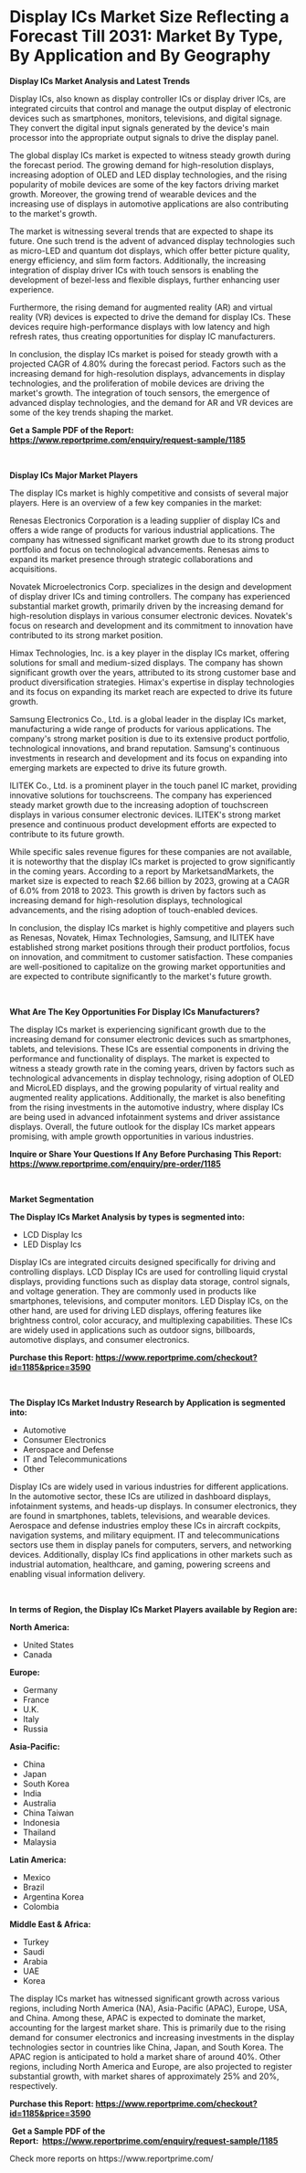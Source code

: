 <p><h1>Display ICs Market Size Reflecting a Forecast Till 2031: Market By Type, By Application and By Geography</h1></p><p><strong>Display ICs Market Analysis and Latest Trends</strong></p>
<p><p>Display ICs, also known as display controller ICs or display driver ICs, are integrated circuits that control and manage the output display of electronic devices such as smartphones, monitors, televisions, and digital signage. They convert the digital input signals generated by the device's main processor into the appropriate output signals to drive the display panel.</p><p>The global display ICs market is expected to witness steady growth during the forecast period. The growing demand for high-resolution displays, increasing adoption of OLED and LED display technologies, and the rising popularity of mobile devices are some of the key factors driving market growth. Moreover, the growing trend of wearable devices and the increasing use of displays in automotive applications are also contributing to the market's growth.</p><p>The market is witnessing several trends that are expected to shape its future. One such trend is the advent of advanced display technologies such as micro-LED and quantum dot displays, which offer better picture quality, energy efficiency, and slim form factors. Additionally, the increasing integration of display driver ICs with touch sensors is enabling the development of bezel-less and flexible displays, further enhancing user experience.</p><p>Furthermore, the rising demand for augmented reality (AR) and virtual reality (VR) devices is expected to drive the demand for display ICs. These devices require high-performance displays with low latency and high refresh rates, thus creating opportunities for display IC manufacturers.</p><p>In conclusion, the display ICs market is poised for steady growth with a projected CAGR of 4.80% during the forecast period. Factors such as the increasing demand for high-resolution displays, advancements in display technologies, and the proliferation of mobile devices are driving the market's growth. The integration of touch sensors, the emergence of advanced display technologies, and the demand for AR and VR devices are some of the key trends shaping the market.</p></p>
<p><strong>Get a Sample PDF of the Report:&nbsp; <a href="https://www.reportprime.com/enquiry/request-sample/1185">https://www.reportprime.com/enquiry/request-sample/1185</a></strong></p>
<p>&nbsp;</p>
<p><strong>Display ICs Major Market Players</strong></p>
<p><p>The display ICs market is highly competitive and consists of several major players. Here is an overview of a few key companies in the market:</p><p>Renesas Electronics Corporation is a leading supplier of display ICs and offers a wide range of products for various industrial applications. The company has witnessed significant market growth due to its strong product portfolio and focus on technological advancements. Renesas aims to expand its market presence through strategic collaborations and acquisitions.</p><p>Novatek Microelectronics Corp. specializes in the design and development of display driver ICs and timing controllers. The company has experienced substantial market growth, primarily driven by the increasing demand for high-resolution displays in various consumer electronic devices. Novatek's focus on research and development and its commitment to innovation have contributed to its strong market position.</p><p>Himax Technologies, Inc. is a key player in the display ICs market, offering solutions for small and medium-sized displays. The company has shown significant growth over the years, attributed to its strong customer base and product diversification strategies. Himax's expertise in display technologies and its focus on expanding its market reach are expected to drive its future growth.</p><p>Samsung Electronics Co., Ltd. is a global leader in the display ICs market, manufacturing a wide range of products for various applications. The company's strong market position is due to its extensive product portfolio, technological innovations, and brand reputation. Samsung's continuous investments in research and development and its focus on expanding into emerging markets are expected to drive its future growth.</p><p>ILITEK Co., Ltd. is a prominent player in the touch panel IC market, providing innovative solutions for touchscreens. The company has experienced steady market growth due to the increasing adoption of touchscreen displays in various consumer electronic devices. ILITEK's strong market presence and continuous product development efforts are expected to contribute to its future growth.</p><p>While specific sales revenue figures for these companies are not available, it is noteworthy that the display ICs market is projected to grow significantly in the coming years. According to a report by MarketsandMarkets, the market size is expected to reach $2.66 billion by 2023, growing at a CAGR of 6.0% from 2018 to 2023. This growth is driven by factors such as increasing demand for high-resolution displays, technological advancements, and the rising adoption of touch-enabled devices.</p><p>In conclusion, the display ICs market is highly competitive and players such as Renesas, Novatek, Himax Technologies, Samsung, and ILITEK have established strong market positions through their product portfolios, focus on innovation, and commitment to customer satisfaction. These companies are well-positioned to capitalize on the growing market opportunities and are expected to contribute significantly to the market's future growth.</p></p>
<p>&nbsp;</p>
<p><strong>What Are The Key Opportunities For Display ICs Manufacturers?</strong></p>
<p><p>The display ICs market is experiencing significant growth due to the increasing demand for consumer electronic devices such as smartphones, tablets, and televisions. These ICs are essential components in driving the performance and functionality of displays. The market is expected to witness a steady growth rate in the coming years, driven by factors such as technological advancements in display technology, rising adoption of OLED and MicroLED displays, and the growing popularity of virtual reality and augmented reality applications. Additionally, the market is also benefiting from the rising investments in the automotive industry, where display ICs are being used in advanced infotainment systems and driver assistance displays. Overall, the future outlook for the display ICs market appears promising, with ample growth opportunities in various industries.</p></p>
<p><strong>Inquire or Share Your Questions If Any Before Purchasing This Report: <a href="https://www.reportprime.com/enquiry/pre-order/1185">https://www.reportprime.com/enquiry/pre-order/1185</a></strong></p>
<p>&nbsp;</p>
<p><strong>Market Segmentation</strong></p>
<p><strong>The Display ICs Market Analysis by types is segmented into:</strong></p>
<p><ul><li>LCD Display Ics</li><li>LED Display Ics</li></ul></p>
<p><p>Display ICs are integrated circuits designed specifically for driving and controlling displays. LCD Display ICs are used for controlling liquid crystal displays, providing functions such as display data storage, control signals, and voltage generation. They are commonly used in products like smartphones, televisions, and computer monitors. LED Display ICs, on the other hand, are used for driving LED displays, offering features like brightness control, color accuracy, and multiplexing capabilities. These ICs are widely used in applications such as outdoor signs, billboards, automotive displays, and consumer electronics.</p></p>
<p><strong>Purchase this Report:&nbsp;<a href="https://www.reportprime.com/checkout?id=1185&price=3590">https://www.reportprime.com/checkout?id=1185&price=3590</a></strong></p>
<p>&nbsp;</p>
<p><strong>The Display ICs Market Industry Research by Application is segmented into:</strong></p>
<p><ul><li>Automotive</li><li>Consumer Electronics</li><li>Aerospace and Defense</li><li>IT and Telecommunications</li><li>Other</li></ul></p>
<p><p>Display ICs are widely used in various industries for different applications. In the automotive sector, these ICs are utilized in dashboard displays, infotainment systems, and heads-up displays. In consumer electronics, they are found in smartphones, tablets, televisions, and wearable devices. Aerospace and defense industries employ these ICs in aircraft cockpits, navigation systems, and military equipment. IT and telecommunications sectors use them in display panels for computers, servers, and networking devices. Additionally, display ICs find applications in other markets such as industrial automation, healthcare, and gaming, powering screens and enabling visual information delivery.</p></p>
<p>&nbsp;</p>
<p><strong>In terms of Region, the Display ICs Market Players available by Region are:</strong></p>
<p>
    <p> <strong> North America: </strong>
        <ul>
            <li>United States</li>
            <li>Canada</li>
        </ul>
        </p> 
    <p> <strong> Europe: </strong>
        <ul>
            <li>Germany</li>
            <li>France</li>
            <li>U.K.</li>
            <li>Italy</li>
            <li>Russia</li>
        </ul>
        </p> 
    <p> <strong> Asia-Pacific: </strong>
        <ul>
            <li>China</li>
            <li>Japan</li>
            <li>South Korea</li>
            <li>India</li>
            <li>Australia</li>
            <li>China Taiwan</li>
            <li>Indonesia</li>
            <li>Thailand</li>
            <li>Malaysia</li>
        </ul>
        </p> 
    <p> <strong> Latin America: </strong>
        <ul>
            <li>Mexico</li>
            <li>Brazil</li>
            <li>Argentina Korea</li>
            <li>Colombia</li>
        </ul>
        </p> 
    <p> <strong> Middle East & Africa: </strong>
        <ul>
            <li>Turkey</li>
            <li>Saudi</li>
            <li>Arabia</li>
            <li>UAE</li>
            <li>Korea</li>
        </ul>
    </p>
    </p>
<p><p>The display ICs market has witnessed significant growth across various regions, including North America (NA), Asia-Pacific (APAC), Europe, USA, and China. Among these, APAC is expected to dominate the market, accounting for the largest market share. This is primarily due to the rising demand for consumer electronics and increasing investments in the display technologies sector in countries like China, Japan, and South Korea. The APAC region is anticipated to hold a market share of around 40%. Other regions, including North America and Europe, are also projected to register substantial growth, with market shares of approximately 25% and 20%, respectively.</p></p>
<p><strong>Purchase this Report: <a href="https://www.reportprime.com/checkout?id=1185&price=3590">https://www.reportprime.com/checkout?id=1185&price=3590</a></strong></p>
<p>&nbsp;<strong>Get a Sample PDF of the Report:&nbsp;&nbsp;<a href="https://www.reportprime.com/enquiry/request-sample/1185">https://www.reportprime.com/enquiry/request-sample/1185</a></strong></p>
<p><strong></strong></p>
<p>Check more reports on https://www.reportprime.com/</p>